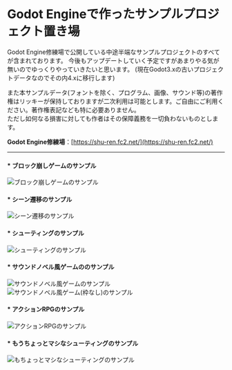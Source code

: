 # Godot Engineで作ったサンプルプロジェクト置き場

Godot Engine修練場で公開している中途半端なサンプルプロジェクトのすべてが含まれております。
今後もアップデートしていく予定ですがあまりやる気が無いのでゆっくりやっていきたいと思います。
(現在Godot3.xの古いプロジェクトデータなのでその内4.xに移行します)

また本サンプルデータ(フォントを除く、プログラム、画像、サウンド等)の著作権はリッキーが保持しておりますが二次利用は可能とします。ご自由にご利用ください。著作権表記なども特に必要ありません。  
ただし如何なる損害に対しても作者はその保障義務を一切負わないものとします。

**Godot Engine修練場**：[https://shu-ren.fc2.net/](https://shu-ren.fc2.net/)  

----------------------------------------------------------
#### * ブロック崩しゲームのサンプル
![ブロック崩しゲームのサンプル](https://blog-imgs-147.fc2.com/i/6/z/i6zyr7er68b9/BlockBreak.gif)

#### * シーン遷移のサンプル  
![シーン遷移のサンプル](https://blog-imgs-138.fc2.com/i/6/z/i6zyr7er68b9/SceneMove.gif)  

#### * シューティングのサンプル  
![シューティングのサンプル](https://blog-imgs-138.fc2.com/i/6/z/i6zyr7er68b9/ShootingBase101.gif)  

#### * サウンドノベル風ゲームののサンプル  
![サウンドノベル風ゲームのサンプル](https://blog-imgs-138.fc2.com/i/6/z/i6zyr7er68b9/SampleNovelGame_v100.gif)
![サウンドノベル風ゲーム(枠なし)のサンプル](https://blog-imgs-138.fc2.com/i/6/z/i6zyr7er68b9/SoundNovelGame_v101.gif)  

#### * アクションRPGのサンプル  
![アクションRPGのサンプル](https://blog-imgs-150.fc2.com/i/6/z/i6zyr7er68b9/ARPG.gif)  

#### * もうちょっとマシなシューティングのサンプル  
![もちょっとマシなシューティングのサンプル](https://blog-imgs-150.fc2.com/i/6/z/i6zyr7er68b9/TutorialSTG_STROKE.gif)  
